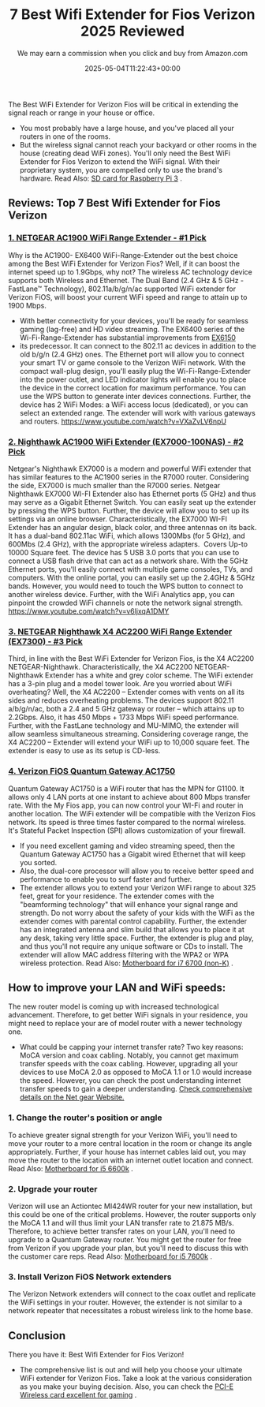﻿---
author: We may earn a commission when you click and buy from Amazon.com
layout: post
title: 7 Best Wifi Extender for Fios Verizon 2025 Reviewed
date: '2025-05-04T11:22:43+00:00'
categories:
- Raspberry Pi 3
tags: []
slug: /best-wifi-extender-for-fios-verizon/
lastmod: 2025-05-07T12:21:26+03:00
---

The Best WiFi Extender for Verizon Fios will be critical in extending the signal reach or range in your house or office.
- You most probably have a large house, and you've placed all your routers in one of the rooms.
- But the wireless signal cannot reach your backyard or other rooms in the house (creating dead WiFi zones).
You'll only need the Best WiFi Extender for Fios Verizon to extend the WiFi signal. With their proprietary system, you are compelled only to use the brand's hardware. Read Also:
[SD card for Raspberry Pi 3](https://pestpolicy.com/best-sd-card-for-raspberry-pi-3/)
.
## Reviews: Top 7 Best Wifi Extender for Fios Verizon
### [1. NETGEAR AC1900 WiFi Range Extender - #1 Pick](https://www.amazon.com/dp/B01D6JEMXC/?tag=p-policy-20)
Why is the AC1900- EX6400 WiFi-Range-Extender out the best choice among the Best WiFi Extender for Verizon Fios?
Well, if it can boost the internet speed up to 1.9Gbps, why not? The wireless AC technology device supports both Wireless and Ethernet.
The Dual Band (2.4 GHz & 5 GHz - FastLane™ Technology), 802.11a/b/g/n/ac supported WiFi extender for Verizon FiOS, will boost your current WiFi speed and range to attain up to 1900 Mbps.
- With better connectivity for your devices, you'll be ready for seamless gaming (lag-free) and HD video streaming.
The EX6400 series of the Wi-Fi-Range-Extender has substantial improvements from
[EX6150](https://www.amazon.com/dp/B00R92CLCW/?tag=p-policy-20)
- its predecessor. It can connect to the 802.11 ac devices in addition to the old b/g/n (2.4 GHz) ones. The Ethernet port will allow you to connect your smart TV or game console to the Verizon WiFi network.
With the compact wall-plug design, you'll easily plug the Wi-Fi-Range-Extender into the power outlet, and LED indicator lights will enable you to place the device in the correct location for maximum performance.
You can use the WPS button to generate inter devices connections. Further, the device has 2 WiFi Modes: a WiFi access locus (dedicated), or you can select an extended range. The extender will work with various gateways and routers.
https://www.youtube.com/watch?v=VXaZvLV6npU
### [2. Nighthawk AC1900 WiFi Extender (EX7000-100NAS) - #2 Pick](https://www.amazon.com/dp/B00R92CLD6/?tag=p-policy-20)
Netgear's Nighthawk EX7000 is a modern and powerful WiFi extender that has similar features to the AC1900 series in the R7000 router. Considering the side, EX7000 is much smaller than the R7000 series.
Netgear Nighthawk EX7000 WI-FI Extender also has Ethernet ports (5 GHz) and thus may serve as a Gigabit Ethernet Switch.
You can easily seat up the extender by pressing the WPS button. Further, the device will allow you to set up its settings via an online browser.
Characteristically, the EX7000 WI-FI Extender has an angular design, black color, and three antennas on its back.
It has a dual-band 802.11ac WiFi, which allows 1300Mbs (for 5 GHz), and 600Mbs (2.4 GHz), with the appropriate wireless adapters.  Covers Up-to 10000 Square feet.
The device has 5 USB 3.0 ports that you can use to connect a USB flash drive that can act as a network share. With the 5GHz Ethernet ports, you'll easily connect with multiple game consoles, TVs, and computers.
With the online portal, you can easily set up the 2.4GHz & 5GHz bands. However, you would need to touch the WPS button to connect to another wireless device.
Further, with the WiFi Analytics app, you can pinpoint the crowded WiFi channels or note the network signal strength.
https://www.youtube.com/watch?v=v6ljxqA1DMY
### [3. NETGEAR Nighthawk X4 AC2200 WiFi Range Extender (EX7300) - #3 Pick](https://www.amazon.com/dp/B01D6JEMWS/?tag=p-policy-20)
Third, in line with the Best WiFi Extender for Verizon Fios, is the X4 AC2200 NETGEAR-Nighthawk. Characteristically, the X4 AC2200 NETGEAR-Nighthawk Extender has a white and grey color scheme.
The WiFi extender has a 3-pin plug and a model tower look. Are you worried about WiFi overheating? Well, the X4 AC2200 – Extender comes with vents on all its sides and reduces overheating problems.
The devices support 802.11 a/b/g/n/ac, both a 2.4 and 5 GHz gateway or router – which attains up to 2.2Gbps. Also, it has 450 Mbps + 1733 Mbps WiFi speed performance.
Further, with the FastLane technology and MU-MIMO, the extender will allow seamless simultaneous streaming.
Considering coverage range, the X4 AC2200 – Extender will extend your WiFi up to 10,000 square feet. The extender is easy to use as its setup is CD-less.
### [4. Verizon FiOS Quantum Gateway AC1750](https://www.amazon.com/dp/B00QRJ8YME/?tag=p-policy-20)
Quantum Gateway AC1750 is a WiFi router that has the MPN for G1100.
It allows only 4 LAN ports at one instant to achieve about 800 Mbps transfer rate. With the My Fios app, you can now control your WI-Fi and router in another location.
The WiFi extender will be compatible with the Verizon Fios network. Its speed is three times faster compared to the normal wireless.
It's Stateful Packet Inspection (SPI) allows customization of your firewall.
- If you need excellent gaming and video streaming speed, then the Quantum Gateway AC1750 has a Gigabit wired Ethernet that will keep you sorted.
- Also, the dual-core processor will allow you to receive better speed and performance to enable you to surf faster and further.
- The extender allows you to extend your Verizon WiFi range to about 325 feet, great for your residence.
The extender comes with the "beamforming technology" that will enhance your signal range and strength.
Do not worry about the safety of your kids with the WiFi as the extender comes with parental control capability.
Further, the extender has an integrated antenna and slim build that allows you to place it at any desk, taking very little space.
Further, the extender is plug and play, and thus you'll not require any unique software or CDs to install. The extender will allow MAC address filtering with the WPA2 or WPA wireless protection. Read Also:
[Motherboard for i7 6700 (non-K)](https://pestpolicy.com/best-motherboard-for-i7-6700/)
.
## How to improve your LAN and WiFi speeds:
The new router model is coming up with increased technological advancement.
Therefore, to get better WiFi signals in your residence, you might need to replace your are of model router with a newer technology one.
- What could be capping your internet transfer rate? Two key reasons: MoCA version and coax cabling.
Notably, you cannot get maximum transfer speeds with the coax cabling. However, upgrading all your devices to use MoCA 2.0 as opposed to MoCA 1.1 or 1.0 would increase the speed.
However, you can check the post understanding internet transfer speeds to gain a deeper understanding.
[Check comprehensive details on the Net gear Website.](http://www.netgear.co.uk/home/products/networking/wifi-range-extenders/EX7300.aspx?cid=wmt_netgear_organic)
### 1. Change the router's position or angle
To achieve greater signal strength for your Verizon WiFi, you'll need to move your router to a more central location in the room or change its angle appropriately.
Further, if your house has internet cables laid out, you may move the router to the location with an internet outlet location and connect. Read Also:
[Motherboard for i5 6600k](https://pestpolicy.com/best-motherboard-for-i5-6600k/)
.
### 2. Upgrade your router
Verizon will use an Actiontec MI424WR router for your new installation, but this could be one of the critical problems. However, the router supports only the MoCA 1.1 and will thus limit your LAN transfer rate to 21.875 MB/s.
Therefore, to achieve better transfer rates on your LAN, you'll need to upgrade to a Quantum Gateway router. You might get the router for free from Verizon if you upgrade your plan, but you'll need to discuss this with the customer care reps. Read Also:
[Motherboard for i5 7600k](https://pestpolicy.com/best-motherboard-for-i5-7600k/)
.
### 3. Install Verizon FiOS Network extenders
The Verizon Network extenders will connect to the coax outlet and replicate the WiFi settings in your router. However, the extender is not similar to a network repeater that necessitates a robust wireless link to the home base.
## Conclusion
There you have it: Best Wifi Extender for Fios Verizon!
- The comprehensive list is out and will help you choose your ultimate WiFi extender for Verizon Fios.
Take a look at the various consideration as you make your buying decision. Also, you can check the
[PCI-E Wireless card excellent for gaming](https://pestpolicy.com/best-pcie-wireless-card-for-gaming/)
.